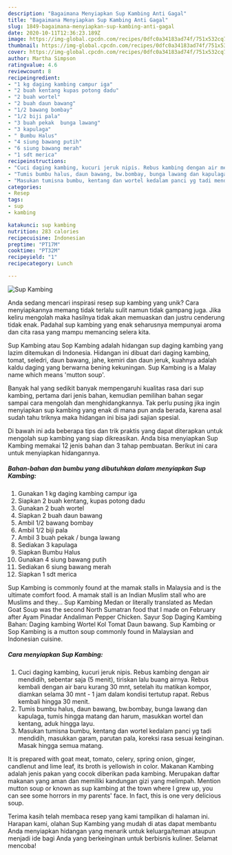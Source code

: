 ```yaml
---
description: "Bagaimana Menyiapkan Sup Kambing Anti Gagal"
title: "Bagaimana Menyiapkan Sup Kambing Anti Gagal"
slug: 1849-bagaimana-menyiapkan-sup-kambing-anti-gagal
date: 2020-10-11T12:36:23.189Z
image: https://img-global.cpcdn.com/recipes/0dfc0a34183ad74f/751x532cq70/sup-kambing-foto-resep-utama.jpg
thumbnail: https://img-global.cpcdn.com/recipes/0dfc0a34183ad74f/751x532cq70/sup-kambing-foto-resep-utama.jpg
cover: https://img-global.cpcdn.com/recipes/0dfc0a34183ad74f/751x532cq70/sup-kambing-foto-resep-utama.jpg
author: Martha Simpson
ratingvalue: 4.6
reviewcount: 8
recipeingredient:
- "1 kg daging kambing campur iga"
- "2 buah kentang kupas potong dadu"
- "2 buah wortel"
- "2 buah daun bawang"
- "1/2 bawang bombay"
- "1/2 biji pala"
- "3 buah pekak  bunga lawang"
- "3 kapulaga"
- " Bumbu Halus"
- "4 siung bawang putih"
- "6 siung bawang merah"
- "1 sdt merica"
recipeinstructions:
- "Cuci daging kambing, kucuri jeruk nipis. Rebus kambing dengan air mendidih, sebentar saja (5 menit), tiriskan lalu buang airnya. Rebus kembali dengan air baru kurang 30 mnt, setelah itu matikan kompor, diamkan selama 30 mnt - 1 jam dalam kondisi tertutup rapat. Rebus kembali hingga 30 menit."
- "Tumis bumbu halus, daun bawang, bw.bombay, bunga lawang dan kapulaga, tumis hingga matang dan harum, masukkan wortel dan kentang, aduk hingga layu."
- "Masukan tumisna bumbu, kentang dan wortel kedalam panci yg tadi mendidih, masukkan garam, parutan pala, koreksi rasa sesuai keinginan. Masak hingga semua matang."
categories:
- Resep
tags:
- sup
- kambing

katakunci: sup kambing 
nutrition: 283 calories
recipecuisine: Indonesian
preptime: "PT17M"
cooktime: "PT32M"
recipeyield: "1"
recipecategory: Lunch

---
```



![Sup Kambing](https://img-global.cpcdn.com/recipes/0dfc0a34183ad74f/751x532cq70/sup-kambing-foto-resep-utama.jpg)

Anda sedang mencari inspirasi resep sup kambing yang unik? Cara menyiapkannya memang tidak terlalu sulit namun tidak gampang juga. Jika keliru mengolah maka hasilnya tidak akan memuaskan dan justru cenderung tidak enak. Padahal sup kambing yang enak seharusnya mempunyai aroma dan cita rasa yang mampu memancing selera kita.

Sup Kambing atau Sop Kambing adalah hidangan sup daging kambing yang lazim ditemukan di Indonesia. Hidangan ini dibuat dari daging kambing, tomat, seledri, daun bawang, jahe, kemiri dan daun jeruk, kuahnya adalah kaldu daging yang berwarna bening kekuningan. Sup Kambing is a Malay name which means &#39;mutton soup&#39;.

Banyak hal yang sedikit banyak mempengaruhi kualitas rasa dari sup kambing, pertama dari jenis bahan, kemudian pemilihan bahan segar sampai cara mengolah dan menghidangkannya. Tak perlu pusing jika ingin menyiapkan sup kambing yang enak di mana pun anda berada, karena asal sudah tahu triknya maka hidangan ini bisa jadi sajian spesial.


Di bawah ini ada beberapa tips dan trik praktis yang dapat diterapkan untuk mengolah sup kambing yang siap dikreasikan. Anda bisa menyiapkan Sup Kambing memakai 12 jenis bahan dan 3 tahap pembuatan. Berikut ini cara untuk menyiapkan hidangannya.

<!--inarticleads1-->

##### Bahan-bahan dan bumbu yang dibutuhkan dalam menyiapkan Sup Kambing:

1. Gunakan 1 kg daging kambing campur iga
1. Siapkan 2 buah kentang, kupas potong dadu
1. Gunakan 2 buah wortel
1. Siapkan 2 buah daun bawang
1. Ambil 1/2 bawang bombay
1. Ambil 1/2 biji pala
1. Ambil 3 buah pekak / bunga lawang
1. Sediakan 3 kapulaga
1. Siapkan  Bumbu Halus
1. Gunakan 4 siung bawang putih
1. Sediakan 6 siung bawang merah
1. Siapkan 1 sdt merica


Sup Kambing is commonly found at the mamak stalls in Malaysia and is the ultimate comfort food. A mamak stall is an Indian Muslim stall who are Muslims and they… Sup Kambing Medan or literally translated as Medan Goat Soup was the second North Sumatran food that I made on February after Ayam Pinadar Andaliman Pepper Chicken. Sayur Sop Daging Kambing Bahan: Daging kambing Wortel Kol Tomat Daun bawang. Sup Kambing or Sop Kambing is a mutton soup commonly found in Malaysian and Indonesian cuisine. 

<!--inarticleads2-->

##### Cara menyiapkan Sup Kambing:

1. Cuci daging kambing, kucuri jeruk nipis. Rebus kambing dengan air mendidih, sebentar saja (5 menit), tiriskan lalu buang airnya. Rebus kembali dengan air baru kurang 30 mnt, setelah itu matikan kompor, diamkan selama 30 mnt - 1 jam dalam kondisi tertutup rapat. Rebus kembali hingga 30 menit.
1. Tumis bumbu halus, daun bawang, bw.bombay, bunga lawang dan kapulaga, tumis hingga matang dan harum, masukkan wortel dan kentang, aduk hingga layu.
1. Masukan tumisna bumbu, kentang dan wortel kedalam panci yg tadi mendidih, masukkan garam, parutan pala, koreksi rasa sesuai keinginan. Masak hingga semua matang.


It is prepared with goat meat, tomato, celery, spring onion, ginger, candlenut and lime leaf, its broth is yellowish in color. Makanan Kambing adalah jenis pakan yang cocok diberikan pada kambing. Merupakan daftar makanan yang aman dan memiliki kandungan gizi yang melimpah. Mention mutton soup or known as sup kambing at the town where I grew up, you can see some horrors in my parents&#39; face. In fact, this is one very delicious soup. 

Terima kasih telah membaca resep yang kami tampilkan di halaman ini. Harapan kami, olahan Sup Kambing yang mudah di atas dapat membantu Anda menyiapkan hidangan yang menarik untuk keluarga/teman ataupun menjadi ide bagi Anda yang berkeinginan untuk berbisnis kuliner. Selamat mencoba!
